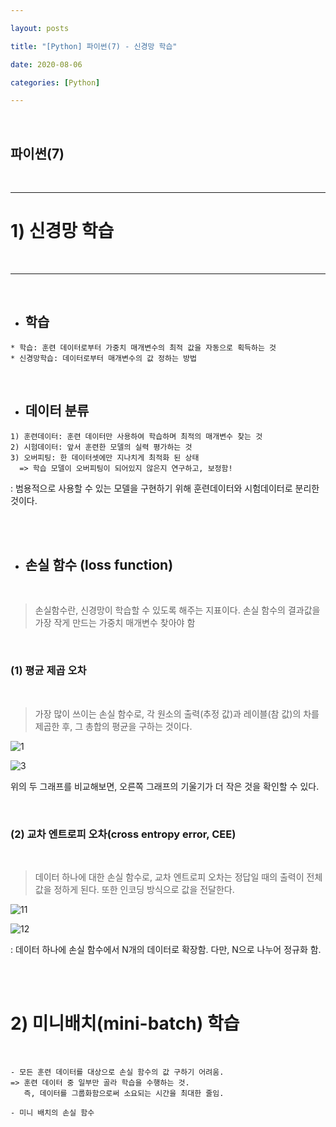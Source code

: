 ```yaml
---

layout: posts

title: "[Python] 파이썬(7) - 신경망 학습"

date: 2020-08-06

categories: [Python]

---
```


<br>

## 파이썬(7)

<br>

- - -

# 1) 신경망 학습 

<br>

- - -

<br>

* ## 학습

```
* 학습: 훈련 데이터로부터 가중치 매개변수의 최적 값을 자동으로 획득하는 것
* 신경망학습: 데이터로부터 매개변수의 값 정하는 방법
```

<br>

* ## 데이터 분류

```
1) 훈련데이터: 훈련 데이터만 사용하여 학습하며 최적의 매개변수 찾는 것
2) 시험데이터: 앞서 훈련한 모델의 실력 평가하는 것
3) 오버피팅: 한 데이터셋에만 지나치게 최적화 된 상태
  => 학습 모델이 오버피팅이 되어있지 않은지 연구하고, 보정함!
```

: 범용적으로 사용할 수 있는 모델을 구현하기 위해 훈련데이터와 시험데이터로 분리한 것이다.

<br>
<br>

* ## 손실 함수 (loss function)
<br>

<blockquote>손실함수란, 신경망이 학습할 수 있도록 해주는 지표이다.
손실 함수의 결과값을 가장 작게 만드는 가중치 매개변수 찾아야 함
</blockquote>

<br>

### (1) 평균 제곱 오차
<br>

<blockquote>가장 많이 쓰이는 손실 함수로, 각 원소의 출력(추정 값)과 레이블(참 값)의 차를 제곱한 후, 그 총합의 평균을 구하는 것이다.
</blockquote>

![1](https://user-images.githubusercontent.com/67821750/89485044-d5523b80-d7da-11ea-9e1e-ab94d3cb249e.png)

![3](https://user-images.githubusercontent.com/67821750/89485115-07639d80-d7db-11ea-9976-b00ecfca9501.png)

위의 두 그래프를 비교해보면, 오른쪽 그래프의 기울기가 더 작은 것을 확인할 수 있다.

<br>

### (2) 교차 엔트로피 오차(cross entropy error, CEE)

<br>

<blockquote>데이터 하나에 대한 손실 함수로, 교차 엔트로피 오차는 정답일 때의 출력이 전체 값을 정하게 된다. 또한 인코딩 방식으로 값을 전달한다.
</blockquote>

![11](https://user-images.githubusercontent.com/67821750/89488002-d8045f00-d7e1-11ea-8129-cbbb610f9dbb.png)

![12](https://user-images.githubusercontent.com/67821750/89488050-f1a5a680-d7e1-11ea-899a-c025850ab233.png)

: 데이터 하나에 손실 함수에서 N개의 데이터로 확장함. 다만, N으로 나누어 정규화 함.

<br>

<br>

# 2) 미니배치(mini-batch) 학습

<br>

```
- 모든 훈련 데이터를 대상으로 손실 함수의 값 구하기 어려움.
=> 훈련 데이터 중 일부만 골라 학습을 수행하는 것.
   즉, 데이터를 그룹화함으로써 소요되는 시간을 최대한 줄임.

- 미니 배치의 손실 함수 
```


<br>
<br>
